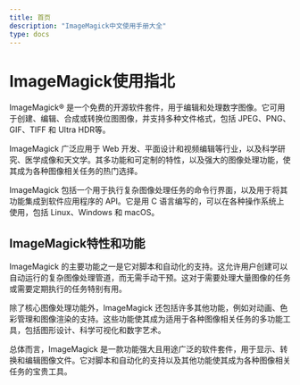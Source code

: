 ```yaml
---
title: 首页
description: "ImageMagick中文使用手册大全"
type: docs
---
```

# ImageMagick使用指北

ImageMagick® 是一个免费的开源软件套件，用于编辑和处理数字图像。它可用于创建、编辑、合成或转换位图图像，并支持多种文件格式，包括 JPEG、PNG、GIF、TIFF 和 Ultra HDR等。

ImageMagick 广泛应用于 Web 开发、平面设计和视频编辑等行业，以及科学研究、医学成像和天文学。其多功能和可定制的特性，以及强大的图像处理功能，使其成为各种图像相关任务的热门选择。

ImageMagick 包括一个用于执行复杂图像处理任务的命令行界面，以及用于将其功能集成到软件应用程序的 API。它是用 C 语言编写的，可以在各种操作系统上使用，包括 Linux、Windows 和 macOS。

## ImageMagick特性和功能
ImageMagick 的主要功能之一是它对脚本和自动化的支持。这允许用户创建可以自动运行的复杂图像处理管道，而无需手动干预。这对于需要处理大量图像的任务或需要定期执行的任务特别有用。

除了核心图像处理功能外，ImageMagick 还包括许多其他功能，例如对动画、色彩管理和图像渲染的支持。这些功能使其成为适用于各种图像相关任务的多功能工具，包括图形设计、科学可视化和数字艺术。

总体而言，ImageMagick 是一款功能强大且用途广泛的软件套件，用于显示、转换和编辑图像文件。它对脚本和自动化的支持以及其他功能使其成为各种图像相关任务的宝贵工具。
